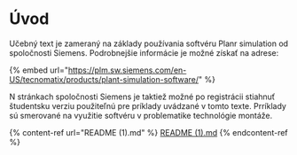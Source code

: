# Úvod

Učebný text je zameraný na základy používania softvéru Planr simulation od spoločnosti Siemens. Podrobnejšie informácie je možné získať na adrese:

{% embed url="https://plm.sw.siemens.com/en-US/tecnomatix/products/plant-simulation-software/" %}

N stránkach spoločnosti Siemens je taktiež možné po registrácii stiahnuť študentsku verziu použiteľnú pre príklady uvádzané v tomto texte. Prríklady sú smerované na využitie softvéru v problematike technológie montáže.&#x20;

{% content-ref url="README (1).md" %}
[README (1).md](<README (1).md>)
{% endcontent-ref %}

